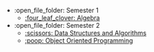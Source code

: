<ul>
  <li>:open_file_folder: Semester 1
    <ul>
      <li>
        <a href="Semester 1/Algebra"> 
          :four_leaf_clover: Algebra 
        </a>
      </li>
    </ul>
  </li>
  <li>:open_file_folder: Semester 2
    <ul>
      <li>
        <a href="https://github.com/Robert076/Data-Structures-and-Algorithms"> 
          :scissors: Data Structures and Algorithms 
        </a>
      </li>
      <li>
        <a href="https://github.com/Robert076/Object-Oriented-Programming"> 
          :poop: Object Oriented Programming 
        </a>
      </li>
    </ul>
  </li>
</ul>
